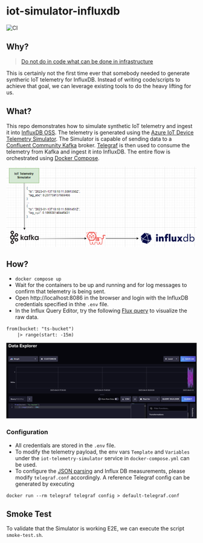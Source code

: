 # iot-simulator-influxdb
![CI](https://github.com/syedhassaanahmed/iot-simulator-influxdb/actions/workflows/ci.yml/badge.svg)

## Why?
>[Do not do in code what can be done in infrastructure](https://rogerjohansson.blog/2017/05/19/do-not-do-in-code-what-can-be-done-in-infrastructure/)

This is certainly not the first time ever that somebody needed to generate syntheric IoT telemetry for InfluxDB. Instead of writing code/scripts to achieve that goal, we can leverage existing tools to do the heavy lifting for us.

## What?
This repo demonstrates how to simulate synthetic IoT telemetry and ingest it into [InfluxDB OSS](https://docs.influxdata.com/influxdb/v2.6/). The telemetry is generated using the [Azure IoT Device Telemetry Simulator](https://github.com/Azure-Samples/Iot-Telemetry-Simulator). The Simulator is capable of sending data to a [Confluent Community Kafka](https://docs.confluent.io/kafka/introduction.html) broker. [Telegraf](https://docs.influxdata.com/telegraf/v1.26/) is then used to consume the telemetry from Kafka and ingest it into InfluxDB. The entire flow is orchestrated using [Docker Compose](https://docs.docker.com/compose/).

<div align="center">
    <img src="./docs/architecture.png">
</div>

## How?
- `docker compose up`
- Wait for the containers to be up and running and for log messages to confirm that telemetry is being sent.
- Open http://localhost:8086 in the browser and login with the InfluxDB credentials specified in thhe `.env` file.
- In the Influx Query Editor, try the following [Flux query](https://docs.influxdata.com/influxdb/v2.6/query-data/get-started/query-influxdb/) to visualize the raw data.
```flux
from(bucket: "ts-bucket") 
    |> range(start: -15m)
```

<div align="center">
    <img src="./docs/influxdb.png">
</div>

### Configuration
- All credentials are stored in the `.env` file.
- To modify the telemetry payload, the env vars `Template` and `Variables` under the `iot-telemetry-simulator` service in `docker-compose.yml` can be used.
- To configure the [JSON parsing](https://docs.influxdata.com/telegraf/v1.26/data_formats/input/json/) and Influx DB measurements, please modify `telegraf.conf` accordingly. A reference Telegraf config can be generated by executing
```
docker run --rm telegraf telegraf config > default-telegraf.conf
```

## Smoke Test
To validate that the Simulator is working E2E, we can execute the script `smoke-test.sh`.